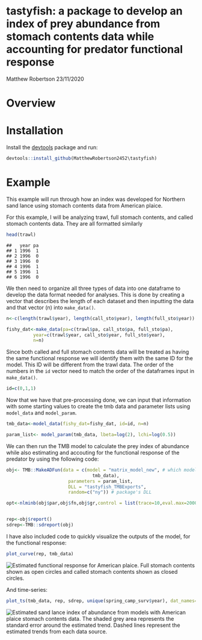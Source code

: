 tastyfish: a package to develop an index of prey abundance from stomach
contents data while accounting for predator functional response
================
Matthew Robertson
23/11/2020

# Overview

# Installation

Install the
[devtools](https://cran.r-project.org/web/packages/devtools/index.html)
package and run:

``` r
devtools::install_github(MatthewRobertson2452\tastyfish)
```

# Example

This example will run through how an index was developed for Northern
sand lance using stomach contents data from American plaice.

For this example, I will be analyzing trawl, full stomach contents, and
called stomach contents data. They are all formatted similarly

``` r
head(trawl)
```

    ##   year pa
    ## 1 1996  1
    ## 2 1996  0
    ## 3 1996  0
    ## 4 1996  1
    ## 5 1996  1
    ## 6 1996  0

We then need to organize all three types of data into one dataframe to
develop the data format needed for analyses. This is done by creating a
vector that describes the length of each dataset and then inputting the
data and that vector (n) into `make_data()`.

``` r
n<-c(length(trawl$year), length(call_sto$year), length(full_sto$year))

fishy_dat<-make_data(pa=c(trawl$pa, call_sto$pa, full_sto$pa),
          year=c(trawl$year, call_sto$year, full_sto$year),
          n=n)
```

Since both called and full stomach contents data will be treated as
having the same functional response we will identify them with the same
ID for the model. This ID will be different from the trawl data. The
order of the numbers in the `id` vector need to match the order of the
dataframes input in `make_data()`.

``` r
id=c(0,1,1)
```

Now that we have that pre-processing done, we can input that information
with some starting values to create the tmb data and parameter lists
using `model_data` and `model_param`.

``` r
tmb_data<-model_data(fishy_dat=fishy_dat, id=id, n=n)

param_list<- model_param(tmb_data, lbeta=log(2), lchi=log(0.5))
```

We can then run the TMB model to calculate the prey index of abundance
while also estimating and accouting for the functional response of the
predator by using the following code:

``` r
obj<- TMB::MakeADFun(data = c(model = "matrix_model_new", # which model to use
                                tmb_data),
                       parameters = param_list,
                       DLL = "tastyfish_TMBExports", 
                       random=c("ny")) # package's DLL

opt<-nlminb(obj$par,obj$fn,obj$gr,control = list(trace=10,eval.max=2000,iter.max=1000),silent=TRUE)


rep<-obj$report()
sdrep<-TMB::sdreport(obj)
```

I have also included code to quickly visualize the outputs of the model,
for the functional response:

``` r
plot_curve(rep, tmb_data)
```

![Estimated functional response for American plaice. Full stomach
contents shown as open circles and called stomach contents shown as
closed circles.](README_files/figure-gfm/unnamed-chunk-8-1.png)

And time-series:

``` r
plot_ts(tmb_data, rep, sdrep, unique(spring_camp_surv$year), dat_names=c("Trawl","Called","Full"))
```

![Estimated sand lance index of abundance from models with American
plaice stomach contents data. The shaded grey area represents the
standard error around the estimated trend. Dashed lines represent the
estimated trends from each data
source.](README_files/figure-gfm/unnamed-chunk-9-1.png)
